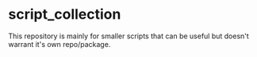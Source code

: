# script_collection
This repository is mainly for smaller scripts that can be useful but doesn't warrant it's own repo/package.
